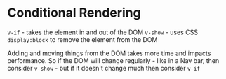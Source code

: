 # Conditional Rendering
`v-if` - takes the element in and out of the DOM
`v-show` - uses CSS `display:block` to remove the element from the DOM

Adding and moving things from the DOM takes more time and impacts performance.  So if the DOM will change regularly - like in a Nav bar, then consider `v-show` - but if it doesn't change much then consider `v-if`

